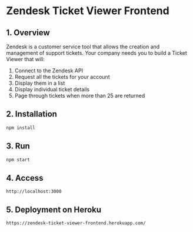 # Zendesk Ticket Viewer Frontend

## 1. Overview

Zendesk is a customer service tool that allows the creation and management of support tickets. Your company needs you to build a Ticket Viewer that will: 

1. Connect to the Zendesk API
2. Request all the tickets for your account
3. Display them in a list
4. Display individual ticket details
5. Page through tickets when more than 25 are returned

## 2. Installation

```sh
npm install
```

## 3. Run

```sh
npm start
```

## 4. Access

```
http://localhost:3000
```

## 5. Deployment on Heroku

```
https://zendesk-ticket-viewer-frontend.herokuapp.com/
```

